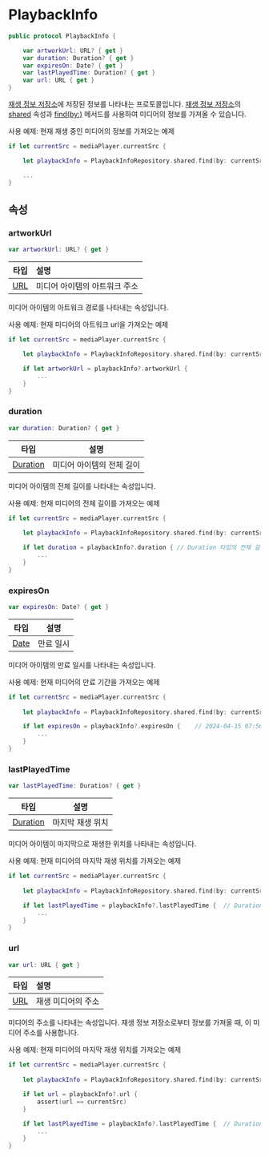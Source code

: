 # PlaybackInfo

```swift
public protocol PlaybackInfo {

    var artworkUrl: URL? { get }
    var duration: Duration? { get }
    var expiresOn: Date? { get }
    var lastPlayedTime: Duration? { get }
    var url: URL { get }
}
```

[재생 정보 저장소](../../class/playback-info-repository/home.md)에 저장된 정보를 나타내는 프로토콜입니다. [재생 정보 저장소](../../class/playback-info-repository/home.md)의 [shared](../../class/playback-info-repository/home.md#shared) 속성과 [find(by:)](../../class/playback-info-repository/home.md#findby) 메서드를 사용하여 미디어의 정보를 가져올 수 있습니다.

사용 예제: 현재 재생 중인 미디어의 정보를 가져오는 예제
```swift
if let currentSrc = mediaPlayer.currentSrc {

    let playbackInfo = PlaybackInfoRepository.shared.find(by: currentSrc)

    ...
}
```

## 속성

### artworkUrl
```swift
var artworkUrl: URL? { get }
```
|타입|설명|
|:--:|:--|
|[URL](https://developer.apple.com/documentation/foundation/url)|미디어 아이템의 아트워크 주소|

미디어 아이템의 아트워크 경로를 나타내는 속성입니다.

사용 예제: 현재 미디어의 아트워크 url을 가져오는 예제
```swift
if let currentSrc = mediaPlayer.currentSrc {

    let playbackInfo = PlaybackInfoRepository.shared.find(by: currentSrc)

    if let artworkUrl = playbackInfo?.artworkUrl { 
        ...    
    }
}
```

### duration
```swift
var duration: Duration? { get }
```
|타입|설명|
|:--:|--|
|[Duration](../../struct/duration/home.md)|미디어 아이템의 전체 길이|

미디어 아이템의 전체 길이를 나타내는 속성입니다.

사용 예제: 현재 미디어의 전체 길이를 가져오는 예제
```swift
if let currentSrc = mediaPlayer.currentSrc {
    
    let playbackInfo = PlaybackInfoRepository.shared.find(by: currentSrc)

    if let duration = playbackInfo?.duration { // Duration 타입의 전체 길이
        ... 
    }
}
```

### expiresOn
```swift
var expiresOn: Date? { get }
```
|타입|설명|
|:--:|--|
|[Date](https://developer.apple.com/documentation/foundation/date)|만료 일시|

미디어 아이템의 만료 일시를 나타내는 속성입니다.

사용 예제: 현재 미디어의 만료 기간을 가져오는 예제
```swift
if let currentSrc = mediaPlayer.currentSrc {
    
    let playbackInfo = PlaybackInfoRepository.shared.find(by: currentSrc)

    if let expiresOn = playbackInfo?.expiresOn {    // 2024-04-15 07:56:12 +0000
        ...
    }
}
```

### lastPlayedTime
```swift
var lastPlayedTime: Duration? { get }
```
|타입|설명|
|:--:|--|
|[Duration](../../struct/duration/home.md)|마지막 재생 위치|

미디어 아이템이 마지막으로 재생한 위치를 나타내는 속성입니다.

사용 예제: 현재 미디어의 마지막 재생 위치를 가져오는 예제
```swift
if let currentSrc = mediaPlayer.currentSrc {
    
    let playbackInfo = PlaybackInfoRepository.shared.find(by: currentSrc)

    if let lastPlayedTime = playbackInfo?.lastPlayedTime {  // Duration 타입의 마지막 재생 위치
        ...
    }
}
```

### url
```swift
var url: URL { get }
```
|타입|설명|
|:--:|:--|
|[URL](https://developer.apple.com/documentation/foundation/url)|재생 미디어의 주소|

미디어의 주소를 나타내는 속성입니다. 재생 정보 저장소로부터 정보를 가져올 때, 이 미디어 주소를 사용합니다.

사용 예제: 현재 미디어의 마지막 재생 위치를 가져오는 예제
```swift
if let currentSrc = mediaPlayer.currentSrc {
    
    let playbackInfo = PlaybackInfoRepository.shared.find(by: currentSrc)

    if let url = playbackInfo?.url {
        assert(url == currentSrc)
    }

    if let lastPlayedTime = playbackInfo?.lastPlayedTime {  // Duration 타입의 마지막 재생 위치
        ...
    }
}
```

